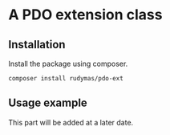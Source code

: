 # A PDO extension class
## Installation
Install the package using composer.
```
composer install rudymas/pdo-ext
```

## Usage example
This part will be added at a later date.